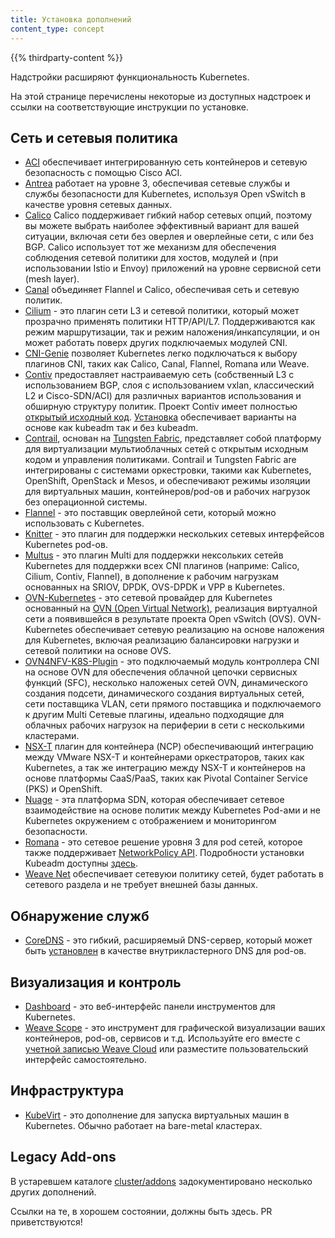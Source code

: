 ```yaml
---
title: Установка дополнений
content_type: concept
---
```


<!-- overview -->

{{% thirdparty-content %}}

Надстройки расширяют функциональность Kubernetes.

На этой странице перечислены некоторые из доступных надстроек и ссылки на соответствующие инструкции по установке.

<!-- body -->

## Сеть и сетевыя политика

* [ACI](https://www.github.com/noironetworks/aci-containers) обеспечивает интегрированную сеть контейнеров и сетевую безопасность с помощью Cisco ACI.
* [Antrea](https://antrea.io/) работает на уровне 3, обеспечивая сетевые службы и службы безопасности для Kubernetes, используя Open vSwitch в качестве уровня сетевых данных.
* [Calico](https://docs.projectcalico.org/latest/introduction/) Calico поддерживает гибкий набор сетевых опций, поэтому вы можете выбрать наиболее эффективный вариант для вашей ситуации, включая сети без оверлея и оверлейные сети, с или без BGP. Calico использует тот же механизм для обеспечения соблюдения сетевой политики для хостов, модулей и (при использовании Istio и Envoy) приложений на уровне сервисной сети (mesh layer).
* [Canal](https://github.com/tigera/canal/tree/master/k8s-install) объединяет Flannel и Calico, обеспечивая сеть и сетевую политик.
* [Cilium](https://github.com/cilium/cilium) - это плагин сети L3 и сетевой политики, который может прозрачно применять политики HTTP/API/L7. Поддерживаются как режим маршрутизации, так и режим наложения/инкапсуляции, и он может работать поверх других подключаемых модулей CNI.
* [CNI-Genie](https://github.com/Huawei-PaaS/CNI-Genie) позволяет Kubernetes легко подключаться к выбору плагинов CNI, таких как Calico, Canal, Flannel, Romana или Weave.
* [Contiv](https://contiv.github.io) предоставляет настраиваемую сеть (собственный L3 с использованием BGP, слоя с использованием vxlan, классический L2 и Cisco-SDN/ACI) для различных вариантов использования и обширную структуру политик. Проект Contiv имеет полностью [открытый исходный код](https://github.com/contiv). [Установка](https://github.com/contiv/install) обеспечивает варианты на основе как kubeadm так и без kubeadm.
* [Contrail](https://www.juniper.net/us/en/products-services/sdn/contrail/contrail-networking/), основан на [Tungsten Fabric](https://tungsten.io), представляет собой платформу для виртуализации мультиоблачных сетей с открытым исходным кодом и управления политиками. Contrail и Tungsten Fabric are интегрированы с системами оркестровки, такими как Kubernetes, OpenShift, OpenStack и Mesos, и обеспечивают режимы изоляции для виртуальных машин, контейнеров/pod-ов и рабочих нагрузок без операционной системы.
* [Flannel](https://github.com/flannel-io/flannel#deploying-flannel-manually) - это поставщик оверлейной сети, который можно использовать с Kubernetes.
* [Knitter](https://github.com/ZTE/Knitter/) - это плагин для поддержки нескольких сетевых интерфейсов Kubernetes pod-ов.
* [Multus](https://github.com/Intel-Corp/multus-cni) - это плагин Multi для поддержки нексольких сетейв Kubernetes для поддержки всех CNI плагинов (наприме: Calico, Cilium, Contiv, Flannel), в дополнение к рабочим нагрузкам основанных на SRIOV, DPDK, OVS-DPDK и VPP в Kubernetes.
* [OVN-Kubernetes](https://github.com/ovn-org/ovn-kubernetes/) - это сетевой провайдер для Kubernetes основанный на [OVN (Open Virtual Network)](https://github.com/ovn-org/ovn/), реализация виртуалной сети a появившейся в результате проекта Open vSwitch (OVS). OVN-Kubernetes обеспечивает сетевую реализацию на основе наложения для Kubernetes, включая реализацию балансировки нагрузки и сетевой политики на основе OVS.
* [OVN4NFV-K8S-Plugin](https://github.com/opnfv/ovn4nfv-k8s-plugin) - это подключаемый модуль контроллера CNI на основе OVN для обеспечения облачной цепочки сервисных функций (SFC), несколько наложеных сетей OVN, динамического создания подсети, динамического создания виртуальных сетей, сети поставщика VLAN, сети прямого поставщика и подключаемого к другим Multi Сетевые плагины, идеально подходящие для облачных рабочих нагрузок на периферии в сети с несколькими кластерами.
* [NSX-T](https://docs.vmware.com/en/VMware-NSX-T/2.0/nsxt_20_ncp_kubernetes.pdf) плагин для контейнера (NCP) обеспечивающий интеграцию между VMware NSX-T и контейнерами оркестраторов, таких как Kubernetes, а так же интеграцию между NSX-T и контейнеров на основе платформы CaaS/PaaS, таких как Pivotal Container Service (PKS) и OpenShift.
* [Nuage](https://github.com/nuagenetworks/nuage-kubernetes/blob/v5.1.1-1/docs/kubernetes-1-installation.rst) - эта платформа SDN, которая обеспечивает сетевое взаимодействие на основе политик между Kubernetes Pod-ами и не Kubernetes окружением с отображением и мониторингом безопасности.
* [Romana](https://romana.io) - это сетевое решение уровня 3 для pod сетей, которое также поддерживает  [NetworkPolicy API](/docs/concepts/services-networking/network-policies/). Подробности установки Kubeadm доступны [здесь](https://github.com/romana/romana/tree/master/containerize).
* [Weave Net](https://www.weave.works/docs/net/latest/kubernetes/kube-addon/) обеспечивает сетевуюи политику сетей, будет работать в сетевого раздела и не требует внешней базы данных.

## Обнаружение служб

* [CoreDNS](https://coredns.io) - это гибкий, расширяемый DNS-сервер, который может быть [установлен](https://github.com/coredns/deployment/tree/master/kubernetes) в качестве внутрикластерного DNS для pod-ов.

## Визуализация и контроль

* [Dashboard](https://github.com/kubernetes/dashboard#kubernetes-dashboard) - это веб-интерфейс панели инструментов для Kubernetes.
* [Weave Scope](https://www.weave.works/documentation/scope-latest-installing/#k8s) - это инструмент для графической визуализации ваших контейнеров, pod-ов, сервисов и т.д. Используйте его вместе с [учетной записью Weave Cloud](https://cloud.weave.works/) или разместите пользовательский интерфейс самостоятельно.

## Инфраструктура

* [KubeVirt](https://kubevirt.io/user-guide/#/installation/installation) - это дополнение для запуска виртуальных машин в Kubernetes. Обычно работает на bare-metal кластерах.

## Legacy Add-ons

В устаревшем каталоге [cluster/addons](https://git.k8s.io/kubernetes/cluster/addons) задокументировано несколько других дополнений.

Ссылки на те, в хорошем состоянии, должны быть здесь. PR приветствуются!

